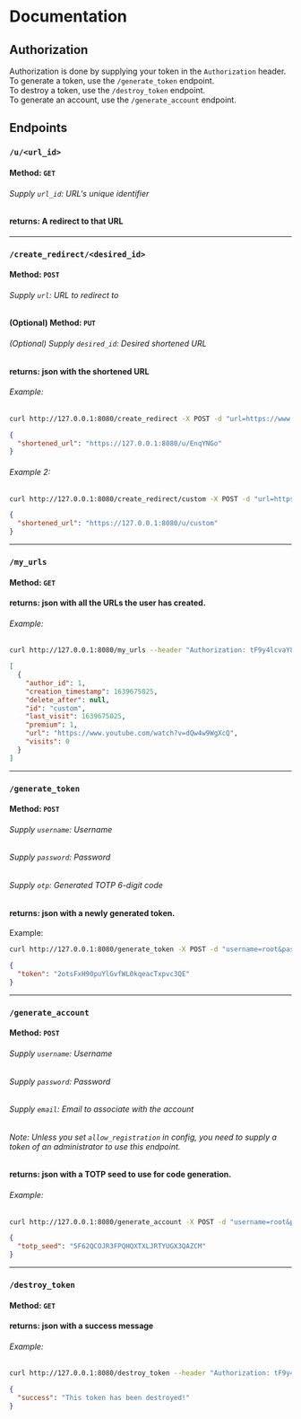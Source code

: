 # Documentation

## Authorization
Authorization is done by supplying your token in the `Authorization` header.  
To generate a token, use the `/generate_token` endpoint.  
To destroy a token, use the `/destroy_token` endpoint.  
To generate an account, use the `/generate_account` endpoint.

## Endpoints

### `/u/<url_id>`
#### Method: `GET`
###### Supply `url_id`: URL's unique identifier
#### returns: A redirect to that URL

---

### `/create_redirect/<desired_id>`
#### Method: `POST` 
###### Supply `url`: URL to redirect to
#### (Optional) Method: `PUT`
###### (Optional) Supply `desired_id`: Desired shortened URL
#### returns: json with the shortened URL

###### Example:
```bash
curl http://127.0.0.1:8080/create_redirect -X POST -d "url=https://www.youtube.com/watch?v=dQw4w9WgXcQ"
```
```json
{
  "shortened_url": "https://127.0.0.1:8080/u/EnqYNGo"
}
```

###### Example 2:
```bash
curl http://127.0.0.1:8080/create_redirect/custom -X POST -d "url=https://www.youtube.com/watch?v=dQw4w9WgXcQ" --header "Authorization: tF9y4lcvaY80FkqxIsL1fE7cnCslfeVe"
```
```json
{
  "shortened_url": "https://127.0.0.1:8080/u/custom"
}
```

---

### `/my_urls`
#### Method: `GET` 
#### returns: json with all the URLs the user has created.

###### Example:
```bash
curl http://127.0.0.1:8080/my_urls --header "Authorization: tF9y4lcvaY80FkqxIsL1fE7cnCslfeVe"
```
```json
[
  {
    "author_id": 1, 
    "creation_timestamp": 1639675025, 
    "delete_after": null, 
    "id": "custom", 
    "last_visit": 1639675025, 
    "premium": 1, 
    "url": "https://www.youtube.com/watch?v=dQw4w9WgXcQ", 
    "visits": 0
  }
]
```

---

### `/generate_token`
#### Method: `POST` 
###### Supply `username`: Username
###### Supply `password`: Password
###### Supply `otp`: Generated TOTP 6-digit code
#### returns: json with a newly generated token.
Example:
```bash
curl http://127.0.0.1:8080/generate_token -X POST -d "username=root&password=1111&otp=350076"
```
```json
{
  "token": "2otsFxH90puYlGvfWL0kqeacTxpvc3QE"
}
```

---

### `/generate_account`
#### Method: `POST` 
###### Supply `username`: Username
###### Supply `password`: Password
###### Supply `email`: Email to associate with the account
###### Note: Unless you set `allow_registration` in config, you need to supply a token of an administrator to use this endpoint.
#### returns: json with a TOTP seed to use for code generation.

###### Example:
```bash
curl http://127.0.0.1:8080/generate_account -X POST -d "username=root&password=1111&email=test"
```
```json
{
  "totp_seed": "5F62QCOJR3FPQHQXTXLJRTYUGX3QAZCM"
}
```

---

### `/destroy_token`
#### Method: `GET` 
#### returns: json with a success message

###### Example:
```bash
curl http://127.0.0.1:8080/destroy_token --header "Authorization: tF9y4lcvaY80FkqxIsL1fE7cnCslfeVe"
```
```json
{
  "success": "This token has been destroyed!"
}
```